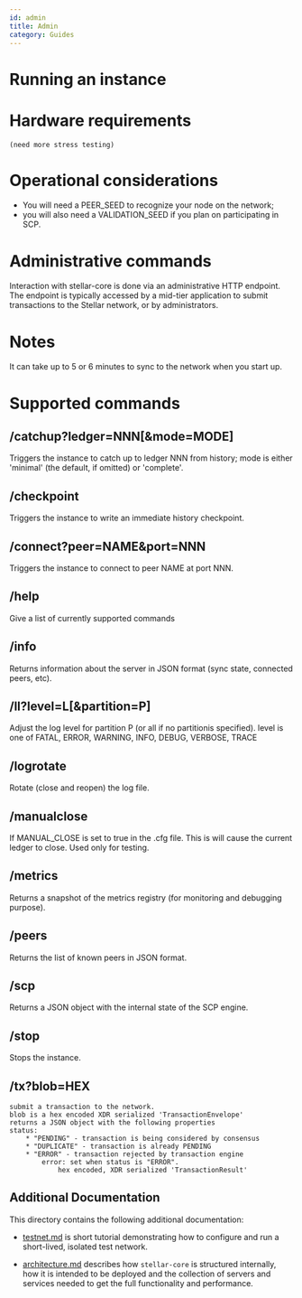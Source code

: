 ```yaml
---
id: admin
title: Admin
category: Guides
---
```

# Running an instance

# Hardware requirements
    (need more stress testing)

# Operational considerations
* You will need a PEER_SEED to recognize your node on the network;
* you will also need a VALIDATION_SEED if you plan on participating in SCP.

# Administrative commands
Interaction with stellar-core is done via an administrative HTTP endpoint.
The endpoint is typically accessed by a mid-tier application to submit 
transactions to the Stellar network, or by administrators.

# Notes
It can take up to 5 or 6 minutes to sync to the network when you start up.

# Supported commands

## /catchup?ledger=NNN[&mode=MODE]

Triggers the instance to catch up to ledger NNN from history;
mode is either 'minimal' (the default, if omitted) or 'complete'.

## /checkpoint

Triggers the instance to write an immediate history checkpoint.

## /connect?peer=NAME&port=NNN

Triggers the instance to connect to peer NAME at port NNN.

## /help

Give a list of currently supported commands

## /info

Returns information about the server in JSON format (sync
state, connected peers, etc).

## /ll?level=L[&partition=P]

Adjust the log level for partition P (or all if no partitionis specified).
level is one of FATAL, ERROR, WARNING, INFO, DEBUG, VERBOSE, TRACE

## /logrotate

Rotate (close and reopen) the log file.

## /manualclose

If MANUAL_CLOSE is set to true in the .cfg file. This is will cause the 
current ledger to close. Used only for testing.

## /metrics

Returns a snapshot of the metrics registry (for monitoring and
debugging purpose).

## /peers

Returns the list of known peers in JSON format.

## /scp

Returns a JSON object with the internal state of the SCP engine.

## /stop

Stops the instance.

## /tx?blob=HEX

```
submit a transaction to the network.
blob is a hex encoded XDR serialized 'TransactionEnvelope'
returns a JSON object with the following properties
status:
    * "PENDING" - transaction is being considered by consensus
    * "DUPLICATE" - transaction is already PENDING
    * "ERROR" - transaction rejected by transaction engine
        error: set when status is "ERROR".
            hex encoded, XDR serialized 'TransactionResult'
```


## Additional Documentation

This directory contains the following additional documentation:

* [testnet.md](/docs/testnet.md) is short tutorial demonstrating how to
  configure and run a short-lived, isolated test network.

* [architecture.md](/docs/architecture.md) describes how `stellar-core` is
  structured internally, how it is intended to be deployed and the collection of
  servers and services needed to get the full functionality and performance.
